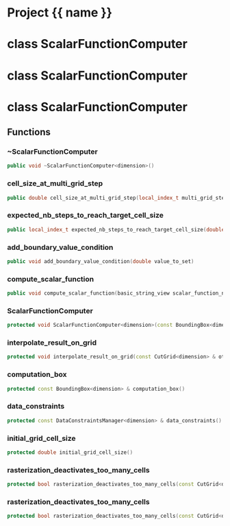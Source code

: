 <script setup>
import {useRoute} from 'vitepress'
const {path} = useRoute()
const tokens = path.split('/')
const words = tokens[2].split('-');
for (let i = 0; i < words.length; i++) {
    words[i] = words[i].charAt(0).toUpperCase() + words[i].slice(1);
    words[i] = words[i].replace('geode', 'Geode')
}
const name = words.join('-');
</script>
# Project {{ name }}

# class ScalarFunctionComputer


# class ScalarFunctionComputer


# class ScalarFunctionComputer


## Functions

### ~ScalarFunctionComputer

```cpp
public void ~ScalarFunctionComputer<dimension>()
```


### cell_size_at_multi_grid_step

```cpp
public double cell_size_at_multi_grid_step(local_index_t multi_grid_step)
```


### expected_nb_steps_to_reach_target_cell_size

```cpp
public local_index_t expected_nb_steps_to_reach_target_cell_size(double target_cell_size)
```


### add_boundary_value_condition

```cpp
public void add_boundary_value_condition(double value_to_set)
```


### compute_scalar_function

```cpp
public void compute_scalar_function(basic_string_view scalar_function_name, double function_value_interval, const ImplicitationParameters & computation_parameters)
```


### ScalarFunctionComputer

```cpp
protected void ScalarFunctionComputer<dimension>(const BoundingBox<dimension> & computation_bbox, const DataConstraintsManager<dimension> & constraints_manager)
```


### interpolate_result_on_grid

```cpp
protected void interpolate_result_on_grid(const CutGrid<dimension> & other_grid, basic_string_view scalar_function_name)
```


### computation_box

```cpp
protected const BoundingBox<dimension> & computation_box()
```


### data_constraints

```cpp
protected const DataConstraintsManager<dimension> & data_constraints()
```


### initial_grid_cell_size

```cpp
protected double initial_grid_cell_size()
```


### rasterization_deactivates_too_many_cells

```cpp
protected bool rasterization_deactivates_too_many_cells(const CutGrid<dimension> & grid, const absl::flat_hash_set<typename CutGrid<dimension>::CellIndices> & rasterized_cells)
```

### rasterization_deactivates_too_many_cells

```cpp
protected bool rasterization_deactivates_too_many_cells(const CutGrid<dimension> & grid, const absl::flat_hash_set<typename CutGrid<dimension>::CellIndices> & rasterized_cells)
```




